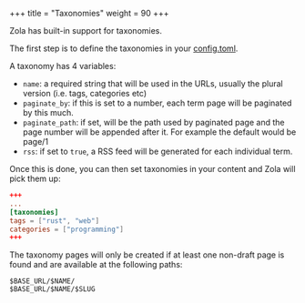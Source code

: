 +++
title = "Taxonomies"
weight = 90
+++

Zola has built-in support for taxonomies.

The first step is to define the taxonomies in your [config.toml](./documentation/getting-started/configuration.md).

A taxonomy has 4 variables:

- `name`: a required string that will be used in the URLs, usually the plural version (i.e. tags, categories etc)
- `paginate_by`: if this is set to a number, each term page will be paginated by this much.
- `paginate_path`: if set, will be the path used by paginated page and the page number will be appended after it.
For example the default would be page/1
- `rss`: if set to `true`, a RSS feed will be generated for each individual term.

Once this is done, you can then set taxonomies in your content and Zola will pick
them up:

```toml
+++
...
[taxonomies]
tags = ["rust", "web"]
categories = ["programming"]
+++
```

The taxonomy pages will only be created if at least one non-draft page is found and
are available at the following paths:

```plain
$BASE_URL/$NAME/
$BASE_URL/$NAME/$SLUG
```

